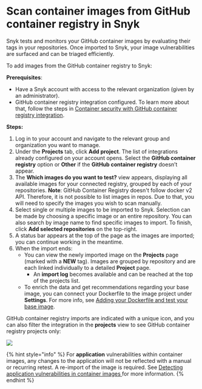 # Scan container images from GitHub container registry in Snyk

Snyk tests and monitors your GitHub container images by evaluating their tags in your repositories. Once imported to Snyk, your image vulnerabilities are surfaced and can be triaged efficiently.

To add images from the GitHub container registry to Snyk:

**Prerequisites**:

* Have a Snyk account with access to the relevant organization (given by an administrator).
* GitHub container registry integration configured. To learn more about that, follow the steps in [Container security with GitHub container registry integration](https://docs.snyk.io/snyk-container/image-scanning-library/github-container-registry-image-scanning/container-security-with-github-container-registry-integration).

**Steps:**

1. Log in to your account and navigate to the relevant group and organization you want to manage.
2. Under the **Projects** tab, click **Add project**. The list of integrations already configured on your account opens. Select the **GitHub container registry** option or **Other** if the **GitHub container registry** doesn’t appear.
3. The **Which images do you want to test?** view appears, displaying all available images for your connected registry, grouped by each of your repositories. **Note**: GitHub Container Registry doesn't follow docker v2 API. Therefore, it is not possible to list images in repos. Due to that, you will need to specify the images you wish to scan manually.
4. Select single or multiple images to be imported to Snyk. Selection can be made by choosing a specific image or an entire repository. You can also search by image name to find specific images to import. To finish, click **Add selected repositories** on the top-right.
5. A status bar appears at the top of the page as the images are imported; you can continue working in the meantime.
6. When the import ends:
   * You can view the newly imported image on the **Projects** page (marked with a **NEW** tag). Images are grouped by repository and are each linked individually to a detailed **Project** page.
     * An **import log** becomes available and can be reached at the top of the projects list.
   * To enrich the data and get recommendations regarding your base image, you can connect your Dockerfile to the image project under **Settings**. For more info, see [Adding your Dockerfile and test your base image](https://support.snyk.io/hc/articles/360003916218#UUID-9ab347a6-8af0-ef6c-5ebd-cec21fbfab29).

GitHub container registry imports are indicated with a unique icon, and you can also filter the integration in the **projects** view to see GitHub container registry projects only:

![](../../../.gitbook/assets/mceclip1-5-.png)

{% hint style="info" %}
For **application** vulnerabilities within container images, any changes to the application will not be reflected with a manual or recurring retest. A re-import of the image is required. See [Detecting application vulnerabilities in container images ](../../../scan-containers/using-snyk-container/detecting-application-vulnerabilities-in-container-images.md)for more information.
{% endhint %}
